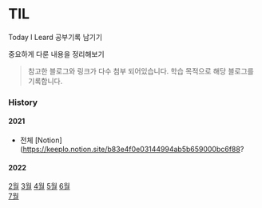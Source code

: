 # TIL
Today I Leard 공부기록 남기기

중요하게 다룬 내용을 정리해보기

> 참고한 블로그와 링크가 다수 첨부 되어있습니다.
> 학습 목적으로 해당 블로그를 기록합니다.

### History
#### 2021
* 전체 [Notion](https://keeplo.notion.site/b83e4f0e03144994ab5b659000bc6f88?
#### 2022
[2월](https://github.com/keeplo/TIL/tree/main/2022/2022.02)  [3월](https://github.com/keeplo/TIL/tree/main/2022/2022.03)  [4월](https://github.com/keeplo/TIL/tree/main/2022/2022.04)  [5월](https://github.com/keeplo/TIL/tree/main/2022/2022.05)  [6월](https://github.com/keeplo/TIL/tree/main/2022/2022.06)   
[7월](https://github.com/keeplo/TIL/tree/main/2022/2022.07)